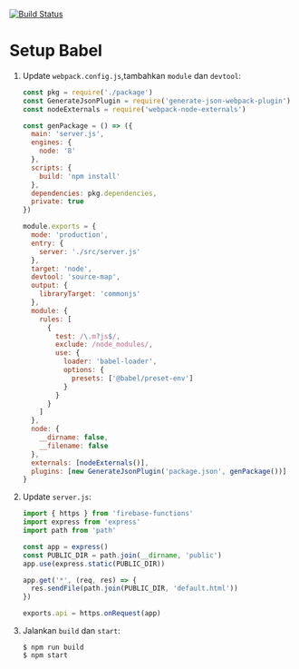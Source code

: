 [![Build Status](https://travis-ci.org/ynwd/express-react.svg?branch=master)](https://travis-ci.org/ynwd/express-react)

# Setup Babel

1. Update `webpack.config.js`,tambahkan `module` dan `devtool`:
    ```js
    const pkg = require('./package')
    const GenerateJsonPlugin = require('generate-json-webpack-plugin')
    const nodeExternals = require('webpack-node-externals')

    const genPackage = () => ({
      main: 'server.js',
      engines: {
        node: '8'
      },
      scripts: {
        build: 'npm install'
      },
      dependencies: pkg.dependencies,
      private: true
    })

    module.exports = {
      mode: 'production',
      entry: {
        server: './src/server.js'
      },
      target: 'node',
      devtool: 'source-map',
      output: {
        libraryTarget: 'commonjs'
      },
      module: {
        rules: [
          {
            test: /\.m?js$/,
            exclude: /node_modules/,
            use: {
              loader: 'babel-loader',
              options: {
                presets: ['@babel/preset-env']
              }
            }
          }
        ]
      },
      node: {
        __dirname: false,
        __filename: false
      },
      externals: [nodeExternals()],
      plugins: [new GenerateJsonPlugin('package.json', genPackage())]
    }
    ```
2. Update `server.js`:
    ```js
    import { https } from 'firebase-functions'
    import express from 'express'
    import path from 'path'

    const app = express()
    const PUBLIC_DIR = path.join(__dirname, 'public')
    app.use(express.static(PUBLIC_DIR))

    app.get('*', (req, res) => {
      res.sendFile(path.join(PUBLIC_DIR, 'default.html'))
    })

    exports.api = https.onRequest(app)
    ```
3. Jalankan `build` dan `start`:
    ```
    $ npm run build
    $ npm start
    ```
